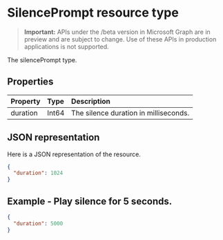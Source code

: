 # SilencePrompt resource type

> **Important:** APIs under the /beta version in Microsoft Graph are in preview and are subject to change. Use of these APIs in production applications is not supported.

The silencePrompt type.

## Properties

| Property    | Type    | Description                                                              |
| :---------- | :------ | :----------------------------------------------------------------------- |
| duration    | Int64   | The silence duration in milliseconds.                                    |

## JSON representation

Here is a JSON representation of the resource.

<!-- {
  "blockType": "resource",
  "optionalProperties": [

  ],
  "@odata.type": "microsoft.graph.silencePrompt"
}-->
```json
{
  "duration": 1024
}
```

## Example - Play silence for 5 seconds.

<!-- {
  "blockType": "example",
  "@odata.type": "microsoft.graph.silencePrompt"
}-->
```json
{
  "duration": 5000
}
```

<!-- uuid: 8fcb5dbc-d5aa-4681-8e31-b001d5168d79
2015-10-25 14:57:30 UTC -->
<!-- {
  "type": "#page.annotation",
  "description": "silencePrompt resource",
  "keywords": "",
  "section": "documentation",
  "tocPath": ""
}-->

